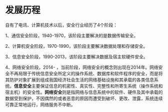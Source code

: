 # 发展历程

自有了电讯、计算机技术以后，安全行业经历了4个阶段：

1、通信安全阶段，1940-1970，该阶段主要解决的是数据传输安全。

2、计算机安全阶段，1970-1990，该阶段主要解决数据处理和存储安全。

3、信息安全阶段，1990-2013，该阶段主要解决数据及宿主软硬件安全。

4、网络安全阶段，2014- ，当前阶段，网络安全的概念则出现在2014年。网络安全不再局限于传统信息安全所定义的操作系统、数据库和软件程序的安全，而是将其防护对象扩展到组成我国经济社会生活的网络基础设施和其承载的各类信息系统。**信息安全**主要保证信息的机密性、真实性、完整性和所寄生系统（操作系统和宿主机）的安全性。**网络安全**则是指网络与信息系统中的软件、硬件及其中承载的数据受到保护，不因偶然的或者恶意的原因而遭受到破坏、更改、泄露，系统连续可靠正常地运行，网络服务不中断。
